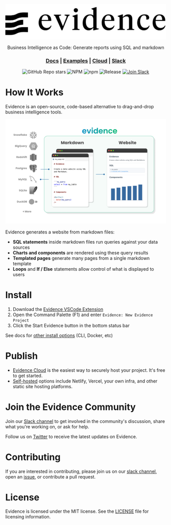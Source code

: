 <div id="top" align="center">

<picture>
  <source media="(prefers-color-scheme: dark)" srcset="./sites/docs/static/img/wordmark-dark.svg">
  <img alt="Evidence Logo" src="./sites/docs/static/img/wordmark-light.svg">
</picture>

Business Intelligence as Code: Generate reports using SQL and markdown

### [Docs](https://docs.evidence.dev) | [Examples](https://evidence.dev/examples) | [Cloud](https://evidence.dev/cloud) | [Slack](https://slack.evidence.dev)

![GitHub Repo stars](https://img.shields.io/github/stars/evidence-dev/evidence?style=social)
![NPM](https://img.shields.io/npm/l/%40evidence-dev%2Fevidence)
![npm](https://img.shields.io/npm/v/@evidence-dev/evidence?logo=npm)
![Release](https://img.shields.io/github/actions/workflow/status/evidence-dev/evidence/release.yml?logo=npm)
[![Join Slack](https://img.shields.io/badge/slack-join-blue?logo=slack&amp)](https://slack.evidence.dev)

</div>

# How It Works

Evidence is an open-source, code-based alternative to drag-and-drop business intelligence tools.

![how-it-works](sites/docs/static/img/how-it-works.png)

Evidence generates a website from markdown files:

- **SQL statements** inside markdown files run queries against your data sources
- **Charts and components** are rendered using these query results
- **Templated pages** generate many pages from a single markdown template
- **Loops** and **If / Else** statements allow control of what is displayed to users

# Install

1. Download the [Evidence VSCode Extension](https://marketplace.visualstudio.com/items?itemName=Evidence.evidence-vscode)
2. Open the Command Palette (F1) and enter `Evidence: New Evidence Project`
3. Click the Start Evidence button in the bottom status bar

See docs for [other install options](https://docs.evidence.dev/getting-started/install-evidence) (CLI, Docker, etc)

# Publish

- [Evidence Cloud](https://evidence.dev/cloud) is the easiest way to securely host your project. It's free to get started.
- [Self-hosted](https://docs.evidence.dev/deployment/overview) options include Netlify, Vercel, your own infra, and other static site hosting platforms.

# Join the Evidence Community

Join our [Slack channel](https://slack.evidence.dev) to get involved in the community's discussion, share what you're working on, or ask for help.

Follow us on [Twitter](https://twitter.com/evidence_dev) to receive the latest updates on Evidence.

# Contributing

If you are interested in contributing, please join us on our [slack channel](https://slack.evidence.dev), open an [issue](https://github.com/evidence-dev/evidence/issues/new), or contribute a pull request.

# License

Evidence is licensed under the MIT license. See the [LICENSE](LICENSE.md) file for licensing information.
